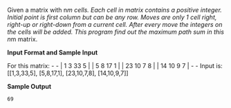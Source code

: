 Given a matrix with n*m cells. Each cell in matrix contains a positive integer. Initial point is first column but can be any row. Moves are only 1 cell right, right-up or right-down from a current cell. After every move the integers on the cells will be added. This program find out the maximum path sum in this n*m matrix.

**Input Format and Sample Input**

For this matrix:
	-            -
	| 1  3  33 5 |
	| 5  8  17 1 |
	| 23 10 7  8 |
	| 14 10 9  7 |
	-            -
Input is:
	[[1,3,33,5], [5,8,17,1], [23,10,7,8], [14,10,9,7]]

**Sample Output**

	69